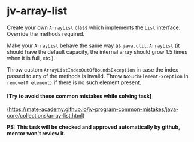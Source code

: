 # jv-array-list

Create your own `ArrayList` class which implements the `List` interface. Override the methods required.
 
Make your `ArrayList` behave the same way as `java.util.ArrayList` (it should have the default capacity, the internal array should grow 1.5 times when it is full, etc.).

Throw custom `ArrayListIndexOutOfBoundsException` in case the index passed to any of the methods is invalid.
Throw `NoSuchElementException` in `remove(T element)` if there is no such element present.
#### [Try to avoid these common mistakes while solving task]
(https://mate-academy.github.io/jv-program-common-mistakes/java-core/collections/array-list.html)

**PS: This task will be checked and approved automatically by github, mentor won't review it.**
